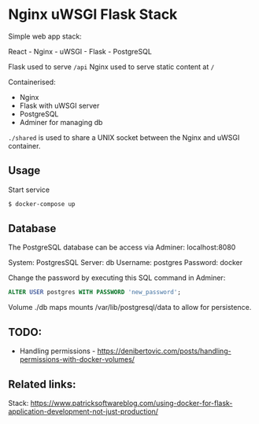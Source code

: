 Nginx uWSGI Flask Stack
=======================

Simple web app stack:

React - Nginx - uWSGI - Flask - PostgreSQL

Flask used to serve ``/api``
Nginx used to serve static content at ``/``

Containerised:

- Nginx
- Flask with uWSGI server
- PostgreSQL
- Adminer for managing db

``./shared`` is used to share a UNIX socket between the Nginx and uWSGI container.

Usage
-----

Start service

```bash
$ docker-compose up
```

Database
--------

The PostgreSQL database can be access via Adminer:
localhost:8080

System: PostgresSQL
Server: db
Username: postgres
Password: docker

Change the password by executing this SQL command in Adminer:

```SQL
ALTER USER postgres WITH PASSWORD 'new_password';
```

Volume ./db maps mounts /var/lib/postgresql/data to allow for persistence.

TODO:
-----

- Handling permissions - https://denibertovic.com/posts/handling-permissions-with-docker-volumes/

Related links:
--------------
Stack: https://www.patricksoftwareblog.com/using-docker-for-flask-application-development-not-just-production/
